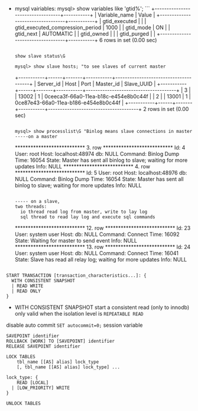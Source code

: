 - mysql vairiables:
    mysql> show variables like 'gtid%'; ```
    +----------------------------------+-----------+
    | Variable_name                    | Value     |
    +----------------------------------+-----------+
    | gtid_executed                    |           |
    | gtid_executed_compression_period | 1000      |
    | gtid_mode                        | ON        |
    | gtid_next                        | AUTOMATIC |
    | gtid_owned                       |           |
    | gtid_purged                      |           |
    +----------------------------------+-----------+
    6 rows in set (0.00 sec)
    ```

    show slave status\G

    mysql> show slave hosts; "to see slaves of current master
    ```
    +-----------+------+-------+-----------+--------------------------------------+
    | Server_id | Host | Port  | Master_id | Slave_UUID                           |
    +-----------+------+-------+-----------+--------------------------------------+
    |         3 |      | 13002 |         1 | 0ceeca3f-66a0-11ea-b18c-e454e8b0c44f |
    |         2 |      | 13001 |         1 | 0ce87e43-66a0-11ea-b186-e454e8b0c44f |
    +-----------+------+-------+-----------+--------------------------------------+
    2 rows in set (0.00 sec)
    ```

    mysql> show processlist\G "Binlog means slave connections in master
    -----on a master
    ```
    *************************** 3. row ***************************
       Id: 4
       User: root
       Host: localhost:48974
       db: NULL
    Command: Binlog Dump
       Time: 16054
      State: Master has sent all binlog to slave; waiting for more updates
       Info: NULL
    *************************** 4. row ***************************
       Id: 5
       User: root
       Host: localhost:48976
       db: NULL
    Command: Binlog Dump
       Time: 16054
      State: Master has sent all binlog to slave; waiting for more updates
       Info: NULL
    ```

    ----- on a slave, 
    two threads: 
      io thread read log from master, write to lay log
      sql thread to read lay log and execute sql commands
    ```
    *************************** 12. row ***************************
       Id: 23
       User: system user
       Host: 
       db: NULL
    Command: Connect
       Time: 16092
      State: Waiting for master to send event
       Info: NULL
    *************************** 13. row ***************************
       Id: 24
       User: system user
       Host: 
       db: NULL
    Command: Connect
       Time: 16041
      State: Slave has read all relay log; waiting for more updates
       Info: NULL
    ```
```
START TRANSACTION [transaction_characteristics...]: {
  WITH CONSISTENT SNAPSHOT
  | READ WRITE
  | READ ONLY
}
```
- WITH CONSISTENT SNAPSHOT
  start a consistent read (only to innodb) only valid when the isolation level is ```REPEATABLE READ```

disable auto commit ```SET autocommit=0;``` session variable
```
SAVEPOINT identifier
ROLLBACK [WORK] TO [SAVEPOINT] identifier
RELEASE SAVEPOINT identifier
```

```
LOCK TABLES
    tbl_name [[AS] alias] lock_type
    [, tbl_name [[AS] alias] lock_type] ...

lock_type: {
    READ [LOCAL]
  | [LOW_PRIORITY] WRITE
}

UNLOCK TABLES
```

